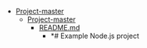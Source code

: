 - <a href = "E:\Node_projects\Node_Way\Education\Timur_Video_Node.js\part_5\Project-master\cat.Project-master\dir.Project-master.md">Project-master</a>
    - <a href = "E:\Node_projects\Node_Way\Education\Timur_Video_Node.js\part_5\Project-master\Project-master\cat.Project-master\dir.Project-master.md">Project-master</a>
        - <a href = "E:\Node_projects\Node_Way\Education\Timur_Video_Node.js\part_5\Project-master\Project-master\README.md">README.md</a>
            - *# Example Node.js project
    
